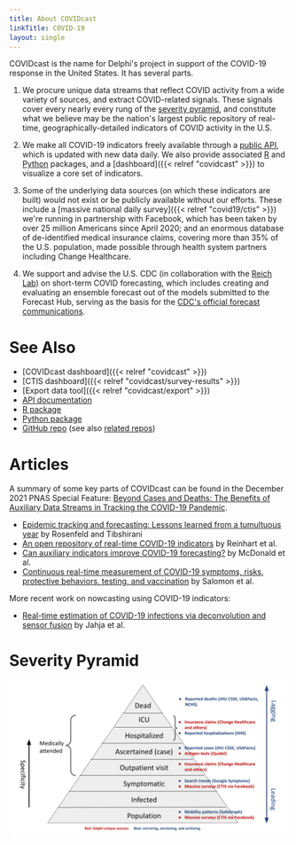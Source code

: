 ```yaml
---
title: About COVIDcast
linkTitle: COVID-19
layout: single
---
```


COVIDcast is the name for Delphi's project in support of the COVID-19 response
in the United States. It has several parts. 

1. We procure unique data streams that reflect COVID activity from a wide
  variety of sources, and extract COVID-related signals. These signals cover
  every nearly every rung of the [severity pyramid](#severity-pyramid), and
  constitute what we believe may be the nation's largest public repository of
  real-time, geographically-detailed indicators of COVID activity in the U.S.

2. We make all COVID-19 indicators freely available through a
  [public API](https://cmu-delphi.github.io/delphi-epidata/api/covidcast.html),
  which is updated with new data daily. We also provide associated
  [R](https://cmu-delphi.github.io/covidcast/covidcastR/) and
  [Python](https://cmu-delphi.github.io/covidcast/covidcast-py/html/) packages, 
  and a [dashboard]({{< relref "covidcast" >}}) to visualize a core set of
  indicators. 

3. Some of the underlying data sources (on which these indicators are built)
  would not exist or be publicly available without our efforts. These include a
  [massive national daily survey]({{< relref "covid19/ctis" >}}) we're running
  in partnership with Facebook, which has been taken by over 25 million
  Americans since April 2020; and an enormous database of de-identified medical
  insurance claims, covering more than 35% of the U.S. population, made possible
  through health system partners including Change Healthcare.

4. We support and advise the U.S. CDC (in collaboration with the
  [Reich Lab](https://reichlab.io/)) on short-term COVID forecasting, which 
  includes creating and evaluating an ensemble forecast out of the models
  submitted to the Forecast Hub, serving as the basis for the [CDC's official
  forecast communications](https://www.cdc.gov/coronavirus/2019-ncov/covid-data/forecasting-us.html). 

# See Also

- [COVIDcast dashboard]({{< relref "covidcast" >}})
- [CTIS dashboard]({{< relref "covidcast/survey-results" >}})
- [Export data tool]({{< relref "covidcast/export" >}})
- [API documentation](https://cmu-delphi.github.io/delphi-epidata/api/covidcast.html)
- [R package](https://cmu-delphi.github.io/covidcast/covidcastR/)
- [Python package](https://cmu-delphi.github.io/covidcast/covidcast-py/html/)
- [GitHub repo](https://www.github.com/cmu-delphi/covidcast/) (see also
  [related repos](https://github.com/cmu-delphi/covidcast/#related-repos))
  
# Articles

A summary of some key parts of COVIDcast can be found in the December 2021 PNAS
Special Feature: [Beyond Cases and Deaths: The Benefits of Auxiliary Data
Streams in Tracking the COVID-19 Pandemic](https://www.pnas.org/cc/beyond-cases-and-deaths).

- [Epidemic tracking and forecasting: Lessons learned from a tumultuous
  year](https://www.pnas.org/content/118/51/e2111456118?cct=2522)
  by Rosenfeld and Tibshirani
- [An open repository of real-time COVID-19
  indicators](https://www.pnas.org/content/118/51/e2111452118?cct=2522)
  by Reinhart et al.
- [Can auxiliary indicators improve COVID-19
  forecasting?](https://www.pnas.org/content/118/51/e2111453118?cct=2522)
  by McDonald et al.
- [Continuous real-time measurement of COVID-19 symptoms, risks, protective
  behaviors, testing, and vaccination](https://www.pnas.org/content/118/51/e2111454118?cct=2522)
  by Salomon et al.

More recent work on nowcasting using COVID-19 indicators:

- [Real-time estimation of COVID-19 infections via deconvolution and sensor
  fusion](https://arxiv.org/abs/2112.06697)
  by Jahja et al. 

# Severity Pyramid

![](images/severity-pyramid.svg)
